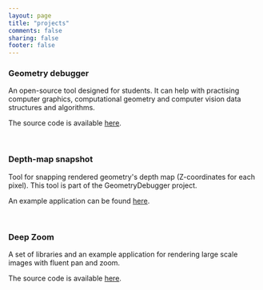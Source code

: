 ```yaml
---
layout: page
title: "projects"
comments: false
sharing: false
footer: false
---
```


<h3>Geometry debugger</h3>

<p>An open-source tool designed for students. It can help with practising computer graphics, computational geometry and computer vision data structures and algorithms.</p>
<p>The source code is available <a href ="https://github.com/kovacik/GeometryDebugger">here</a>.</p>
<br/>

<h3>Depth-map snapshot</h3>
<p>Tool for snapping rendered geometry's depth map (Z-coordinates for each pixel). This tool is part of the GeometryDebugger project.</p>
<p>An example application can be found <a href ="https://github.com/kovacik/GeometryDebugger/tree/master/DepthMapSnapshotExample">here</a>.</p>
<br/>

<h3>Deep Zoom</h3>
<p>A set of libraries and an example application for rendering large scale images with fluent pan and zoom.</p>
<p>The source code is available <a href ="https://github.com/kovacik/DeepZoom">here</a>.</p>
